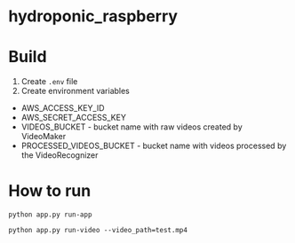# hydroponic_raspberry

# Build

1. Create `.env` file
2. Create environment variables

- AWS_ACCESS_KEY_ID
- AWS_SECRET_ACCESS_KEY
- VIDEOS_BUCKET - bucket name with raw videos created by VideoMaker
- PROCESSED_VIDEOS_BUCKET - bucket name with videos processed by the VideoRecognizer


# How to run

```python app.py run-app```

```python app.py run-video --video_path=test.mp4```